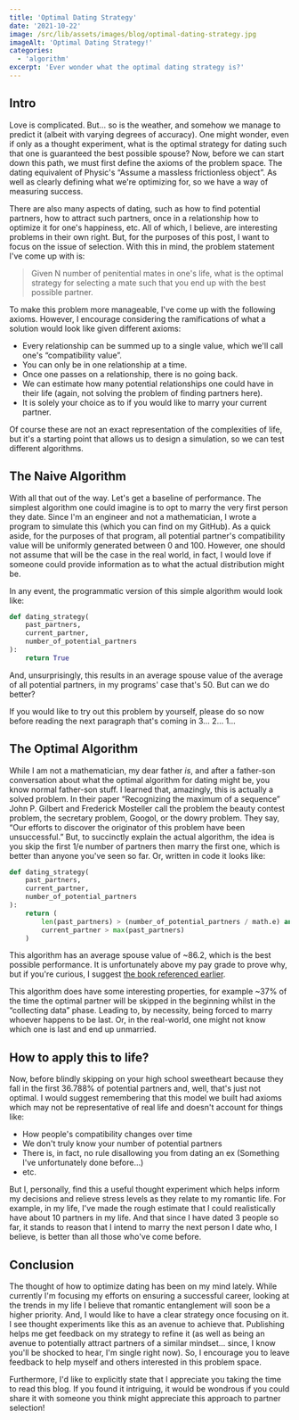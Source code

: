 ```yaml
---
title: 'Optimal Dating Strategy'
date: '2021-10-22'
image: /src/lib/assets/images/blog/optimal-dating-strategy.jpg
imageAlt: 'Optimal Dating Strategy!'
categories:
  - 'algorithm'
excerpt: 'Ever wonder what the optimal dating strategy is?'
---
```


## Intro

Love is complicated. But… so is the weather, and somehow we manage to predict it (albeit with varying degrees of accuracy). One might wonder, even if only as a thought experiment, what is the optimal strategy for dating such that one is guaranteed the best possible spouse? Now, before we can start down this path, we must first define the axioms of the problem space. The dating equivalent of Physic's “Assume a massless frictionless object”. As well as clearly defining what we're optimizing for, so we have a way of measuring success.

There are also many aspects of dating, such as how to find potential partners, how to attract such partners, once in a relationship how to optimize it for one's happiness, etc. All of which, I believe, are interesting problems in their own right. But, for the purposes of this post, I want to focus on the issue of selection. With this in mind, the problem statement I've come up with is:

> Given N number of penitential mates in one's life, what is the optimal strategy for selecting a mate such that you end up with the best possible partner.

To make this problem more manageable, I've come up with the following axioms. However, I encourage considering the ramifications of what a solution would look like given different axioms:

- Every relationship can be summed up to a single value, which we'll call one's “compatibility value”.
- You can only be in one relationship at a time.
- Once one passes on a relationship, there is no going back.
- We can estimate how many potential relationships one could have in their life (again, not solving the problem of finding partners here).
- It is solely your choice as to if you would like to marry your current partner.

Of course these are not an exact representation of the complexities of life, but it's a starting point that allows us to design a simulation, so we can test different algorithms.

## The Naive Algorithm

With all that out of the way. Let's get a baseline of performance. The simplest algorithm one could imagine is to opt to marry the very first person they date. Since I'm an engineer and not a mathematician, I wrote a program to simulate this (which you can find on my GitHub). As a quick aside, for the purposes of that program, all potential partner's compatibility value will be uniformly generated between 0 and 100. However, one should not assume that will be the case in the real world, in fact, I would love if someone could provide information as to what the actual distribution might be.

In any event, the programmatic version of this simple algorithm would look like:

```python
def dating_strategy(
    past_partners,
    current_partner,
    number_of_potential_partners
):
    return True
```

And, unsurprisingly, this results in an average spouse value of the average of all potential partners, in my programs' case that's 50. But can we do better?

If you would like to try out this problem by yourself, please do so now before reading the next paragraph that's coming in 3… 2… 1…

## The Optimal Algorithm

While I am not a mathematician, my dear father _is_, and after a father-son conversation about what the optimal algorithm for dating might be, you know normal father-son stuff. I learned that, amazingly, this is actually a solved problem. In their paper “Recognizing the maximum of a sequence” John P. Gilbert and Frederick Mosteller call the problem the beauty contest problem, the secretary problem, Googol, or the dowry problem. They say, “Our efforts to discover the originator of this problem have been unsuccessful.” But, to succinctly explain the actual algorithm, the idea is you skip the first 1/e number of partners then marry the first one, which is better than anyone you've seen so far. Or, written in code it looks like:

```python
def dating_strategy(
    past_partners,
    current_partner,
    number_of_potential_partners
):
    return (
        len(past_partners) > (number_of_potential_partners / math.e) and
        current_partner > max(past_partners)
    )
```

This algorithm has an average spouse value of ~86.2, which is the best possible performance. It is unfortunately above my pay grade to prove why, but if you're curious, I suggest [the book referenced earlier](https://books.google.com/books?id=dcgUsrsaZRYC).

This algorithm does have some interesting properties, for example ~37% of the time the optimal partner will be skipped in the beginning whilst in the “collecting data” phase. Leading to, by necessity, being forced to marry whoever happens to be last. Or, in the real-world, one might not know which one is last and end up unmarried.

## How to apply this to life?

Now, before blindly skipping on your high school sweetheart because they fall in the first 36.788% of potential partners and, well, that's just not optimal. I would suggest remembering that this model we built had axioms which may not be representative of real life and doesn't account for things like:

- How people's compatibility changes over time
- We don't truly know your number of potential partners
- There is, in fact, no rule disallowing you from dating an ex (Something I've unfortunately done before…)
- etc.

But I, personally, find this a useful thought experiment which helps inform my decisions and relieve stress levels as they relate to my romantic life. For example, in my life, I've made the rough estimate that I could realistically have about 10 partners in my life. And that since I have dated 3 people so far, it stands to reason that I intend to marry the next person I date who, I believe, is better than all those who've come before.

## Conclusion

The thought of how to optimize dating has been on my mind lately. While currently I'm focusing my efforts on ensuring a successful career, looking at the trends in my life I believe that romantic entanglement will soon be a higher priority. And, I would like to have a clear strategy once focusing on it. I see thought experiments like this as an avenue to achieve that. Publishing helps me get feedback on my strategy to refine it (as well as being an avenue to potentially attract partners of a similar mindset… since, I know you'll be shocked to hear, I'm single right now). So, I encourage you to leave feedback to help myself and others interested in this problem space.

Furthermore, I'd like to explicitly state that I appreciate you taking the time to read this blog. If you found it intriguing, it would be wondrous if you could share it with someone you think might appreciate this approach to partner selection!
